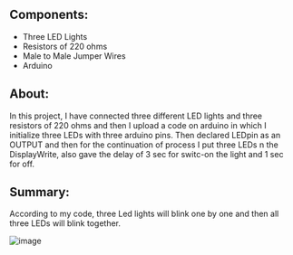 ## Components:
- Three LED Lights
- Resistors of 220 ohms
- Male to Male Jumper Wires
- Arduino

## About:
In this project, I have connected three different LED lights and three resistors of 220 ohms and then I upload a code on arduino in which I initialize three LEDs with three arduino pins. Then declared LEDpin as an OUTPUT and then for the continuation of process I put three LEDs n the DisplayWrite, also gave the delay of 3 sec for switc-on the light and 1 sec for off. 

## Summary:
According to my code, three Led lights will blink one by one and then all three LEDs will blink together.


![image](https://user-images.githubusercontent.com/86805669/196049065-e70f6633-29c6-444d-be7b-a8be30523d14.png)
